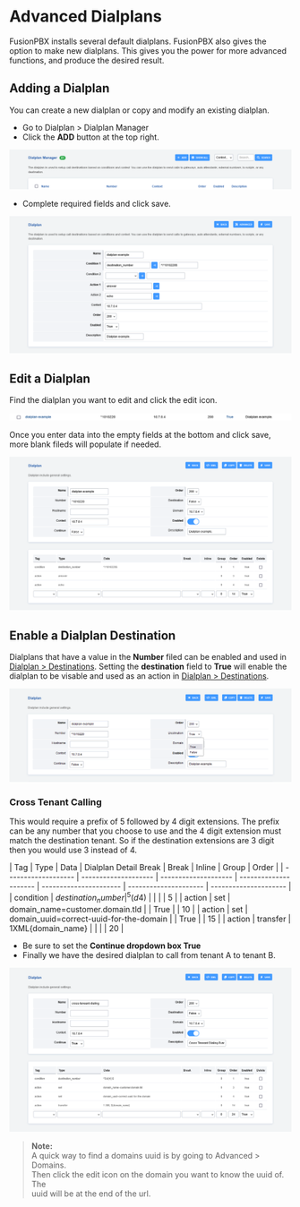 # Advanced Dialplans

FusionPBX installs several default dialplans. FusionPBX also gives the
option to make new dialplans. This gives you the power for more advanced
functions, and produce the desired result.

## Adding a Dialplan

You can create a new dialplan or copy and modify an existing dialplan.

-   Go to Dialplan \> Dialplan Manager
-   Click the **ADD** button at the top right.

![image](../_static/images/dialplan/fusionpbx_dialplan_advanced1.png)

-   Complete required fields and click save.

![image](../_static/images/dialplan/fusionpbx_dialplan_advanced2.png)

## Edit a Dialplan

Find the dialplan you want to edit and click the edit icon.

![image](../_static/images/dialplan/fusionpbx_dialplan_advanced3.png)

Once you enter data into the empty fields at the bottom and click save,
more blank fileds will populate if needed.

![image](../_static/images/dialplan/fusionpbx_dialplan_advanced4.png)

## Enable a Dialplan Destination

Dialplans that have a value in the **Number** filed can be enabled and
used in [Dialplan \> Destinations](../dialplan/destinations.html).
Setting the **destination** field to **True** will enable the dialplan
to be visable and used as an action in [Dialplan \>
Destinations](../dialplan/destinations.html).

![image](../_static/images/dialplan/fusionpbx_dialplan_advanced5.png)

### Cross Tenant Calling

This would require a prefix of 5 followed by 4 digit extensions. The
prefix can be any number that you choose to use and the 4 digit
extension must match the destination tenant. So if the destination
extensions are 3 digit then you would use 3 instead of 4.

| Tag | Type | Data | Dialplan Detail Break | Break | Inline | Group | Order |
| ------------------- | -------------------- | -------------------- | --------------------- | ---------------------- | --------------------- | --------------------- |
| condition           | ${destination_number}| ^5(d{4})$            |                       |                        |                      | 5                     |
| action              | set               |  domain_name=customer.domain.tld      |                       |        True                |                   | 10                    |
| action              | set                  | domain_uuid=correct-uuid-for-the-domain     |                       |         True               |                      | 15                    |
| action              | transfer                  | 1XML{domain_name}     |                       |                        |                      | 20                    |

-   Be sure to set the **Continue dropdown box True**
-   Finally we have the desired dialplan to call from tenant A to tenant
    B.

![image](../_static/images/dialplan/fusionpbx_custom_dialplan.png)

>**Note:**   
>A quick way to find a domains uuid is by going to Advanced \> Domains.   
>Then click the edit icon on the domain you want to know the uuid of. The   
>uuid will be at the end of the url.

